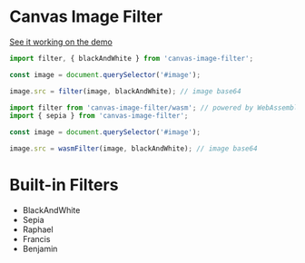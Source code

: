 # Canvas Image Filter

[See it working on the demo](http://raphamorim.io/canvas-filter-tools/)

```jsx
import filter, { blackAndWhite } from 'canvas-image-filter';

const image = document.querySelector('#image');

image.src = filter(image, blackAndWhite); // image base64
```

```jsx
import filter from 'canvas-image-filter/wasm'; // powered by WebAssembly and Rust
import { sepia } from 'canvas-image-filter';

const image = document.querySelector('#image');

image.src = wasmFilter(image, blackAndWhite); // image base64
```

# Built-in Filters

- BlackAndWhite
- Sepia
- Raphael
- Francis
- Benjamin
